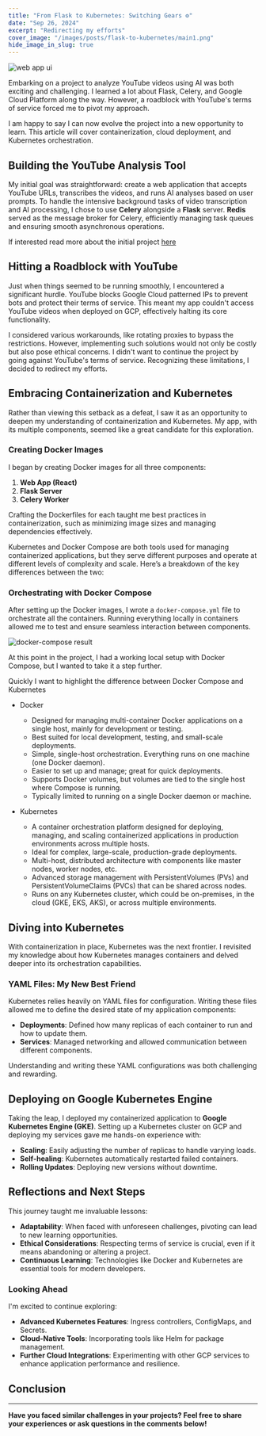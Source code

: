 ```yaml
---
title: "From Flask to Kubernetes: Switching Gears ⚙️"
date: "Sep 26, 2024"
excerpt: "Redirecting my efforts"
cover_image: "/images/posts/flask-to-kubernetes/main1.png"
hide_image_in_slug: true
---
```


<img src="/images/posts/flask-to-kubernetes/docker_kubernetes.png" alt="web app ui" title="Login"  />

Embarking on a project to analyze YouTube videos using AI was both exciting and challenging. I learned a lot about Flask, Celery, and Google Cloud Platform along the way. However, a roadblock with YouTube's terms of service forced me to pivot my approach.

I am happy to say I can now evolve the project into a new opportunity to learn. This article will cover containerization, cloud deployment, and Kubernetes orchestration.

## Building the YouTube Analysis Tool

My initial goal was straightforward: create a web application that accepts YouTube URLs, transcribes the videos, and runs AI analyses based on user prompts. To handle the intensive background tasks of video transcription and AI processing, I chose to use **Celery** alongside a **Flask** server. **Redis** served as the message broker for Celery, efficiently managing task queues and ensuring smooth asynchronous operations.

If interested read more about the initial project [here](https://www.williamjonescodes.com/blog/building-ai-youtube-analysis-tool)

## Hitting a Roadblock with YouTube

Just when things seemed to be running smoothly, I encountered a significant hurdle. YouTube blocks Google Cloud patterned IPs to prevent bots and protect their terms of service. This meant my app couldn't access YouTube videos when deployed on GCP, effectively halting its core functionality.

I considered various workarounds, like rotating proxies to bypass the restrictions. However, implementing such solutions would not only be costly but also pose ethical concerns. I didn't want to continue the project by going against YouTube's terms of service. Recognizing these limitations, I decided to redirect my efforts.

## Embracing Containerization and Kubernetes

Rather than viewing this setback as a defeat, I saw it as an opportunity to deepen my understanding of containerization and Kubernetes. My app, with its multiple components, seemed like a great candidate for this exploration.

### Creating Docker Images

I began by creating Docker images for all three components:

1. **Web App (React)**
2. **Flask Server**
3. **Celery Worker**

Crafting the Dockerfiles for each taught me best practices in containerization, such as minimizing image sizes and managing dependencies effectively.

Kubernetes and Docker Compose are both tools used for managing containerized applications, but they serve different purposes and operate at different levels of complexity and scale. Here’s a breakdown of the key differences between the two:

### Orchestrating with Docker Compose

After setting up the Docker images, I wrote a `docker-compose.yml` file to orchestrate all the containers. Running everything locally in containers allowed me to test and ensure seamless interaction between components.

<img src="/images/posts/flask-to-kubernetes/docker-compose.png" alt="docker-compose result" title="docker running locally"  />

At this point in the project, I had a working local setup with Docker Compose, but I wanted to take it a step further.

Quickly I want to highlight the difference between Docker Compose and Kubernetes

- Docker

  - Designed for managing multi-container Docker applications on a single host, mainly for development or testing.
  - Best suited for local development, testing, and small-scale deployments.
  - Simple, single-host orchestration. Everything runs on one machine (one Docker daemon).
  - Easier to set up and manage; great for quick deployments.
  - Supports Docker volumes, but volumes are tied to the single host where Compose is running.
  - Typically limited to running on a single Docker daemon or machine.

- Kubernetes
  - A container orchestration platform designed for deploying, managing, and scaling containerized applications in production environments across multiple hosts.
  - Ideal for complex, large-scale, production-grade deployments.
  - Multi-host, distributed architecture with components like master nodes, worker nodes, etc.
  - Advanced storage management with PersistentVolumes (PVs) and PersistentVolumeClaims (PVCs) that can be shared across nodes.
  - Runs on any Kubernetes cluster, which could be on-premises, in the cloud (GKE, EKS, AKS), or across multiple environments.

## Diving into Kubernetes

With containerization in place, Kubernetes was the next frontier. I revisited my knowledge about how Kubernetes manages containers and delved deeper into its orchestration capabilities.

### YAML Files: My New Best Friend

Kubernetes relies heavily on YAML files for configuration. Writing these files allowed me to define the desired state of my application components:

- **Deployments**: Defined how many replicas of each container to run and how to update them.
- **Services**: Managed networking and allowed communication between different components.

Understanding and writing these YAML configurations was both challenging and rewarding.

## Deploying on Google Kubernetes Engine

Taking the leap, I deployed my containerized application to **Google Kubernetes Engine (GKE)**. Setting up a Kubernetes cluster on GCP and deploying my services gave me hands-on experience with:

- **Scaling**: Easily adjusting the number of replicas to handle varying loads.
- **Self-healing**: Kubernetes automatically restarted failed containers.
- **Rolling Updates**: Deploying new versions without downtime.

## Reflections and Next Steps

This journey taught me invaluable lessons:

- **Adaptability**: When faced with unforeseen challenges, pivoting can lead to new learning opportunities.
- **Ethical Considerations**: Respecting terms of service is crucial, even if it means abandoning or altering a project.
- **Continuous Learning**: Technologies like Docker and Kubernetes are essential tools for modern developers.

### Looking Ahead

I'm excited to continue exploring:

- **Advanced Kubernetes Features**: Ingress controllers, ConfigMaps, and Secrets.
- **Cloud-Native Tools**: Incorporating tools like Helm for package management.
- **Further Cloud Integrations**: Experimenting with other GCP services to enhance application performance and resilience.

## Conclusion

---

**Have you faced similar challenges in your projects? Feel free to share your experiences or ask questions in the comments below!**
